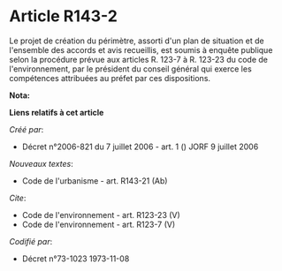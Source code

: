 # Article R143-2

Le projet de création du périmètre, assorti d'un plan de situation et de l'ensemble des accords et avis recueillis, est
soumis à enquête publique selon la procédure prévue aux articles R. 123-7 à R. 123-23 du code de l'environnement, par le
président du conseil général qui exerce les compétences attribuées au préfet par ces dispositions.

**Nota:**



**Liens relatifs à cet article**

_Créé par_:

  - Décret n°2006-821 du 7 juillet 2006 - art. 1 () JORF 9 juillet 2006

_Nouveaux textes_:

  - Code de l'urbanisme - art. R143-21 (Ab)

_Cite_:

  - Code de l'environnement - art. R123-23 (V)
  - Code de l'environnement - art. R123-7 (V)

_Codifié par_:

  - Décret n°73-1023 1973-11-08

